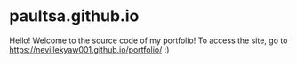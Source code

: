 # paultsa.github.io
Hello! Welcome to the source code of my portfolio! To access the site, go to https://nevillekyaw001.github.io/portfolio/ :)
